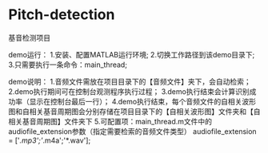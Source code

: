 # Pitch-detection
基音检测项目

demo运行：
1.安装、配置MATLAB运行环境;
2.切换工作路径到该demo目录下;
3.只需要执行一条命令：main_thread;


demo说明：
1.音频文件需放在项目目录下的【音频文件】夹下，会自动检索；
2.demo执行期间可在控制台观测程序执行过程；
3.demo执行结束会计算识别成功率（显示在控制台最后一行）；
4.demo执行结束，每个音频文件的自相关波形图和自相关基音周期图会分别存储在项目目录下的【自相关波形图】文件夹和【自相关基音周期图】文件夹下
5.可配置项：main_thread.m文件中的audiofile_extension参数（指定需要检索的音频文件类型）
  audiofile_extension = ['*.mp3';'*.m4a';'*.wav'];
